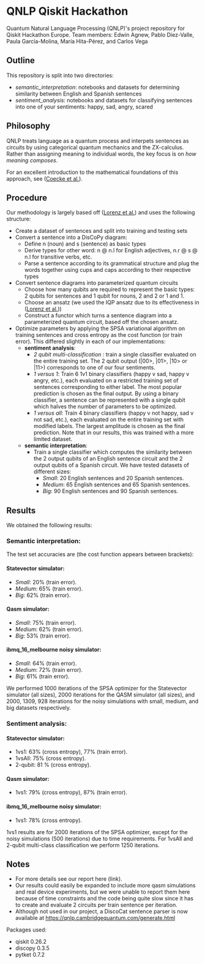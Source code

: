 # QNLP Qiskit Hackathon
Quantum Natural Language Processing (QNLP)'s project repository for Qiskit Hackathon Europe. Team members: Edwin Agnew, Pablo Díez-Valle, Paula García-Molina, María Hita-Pérez,  and Carlos Vega

## Outline
This repository is split into two directories:
- *semantic_interpretation*: notebooks and datasets for determining similarity between English and Spanish sentences
- *sentiment_analysis*: notebooks and datasets for classifying sentences into one of your sentiments: happy, sad, angry, scared 

## Philosophy
QNLP treats language as a quantum process and interpets sentences as circuits by using categorical quantum mechanics and the ZX-calculus. Rather than assigning meaning to individual words, the key focus is on *how meaning composes*. 

For an excellent introduction to the mathematical foundations of this approach, see ([Coecke et al.](https://arxiv.org/abs/2012.03755)).

## Procedure
Our methodology is largely based off ([Lorenz et al.](https://arxiv.org/abs/2102.12846)) and uses the following structure:
- Create a dataset of sentences and split into training and testing sets
- Convert a sentence into a DisCoPy diagram:
  - Define n (noun) and s (sentence) as basic types 
  - Derive types for other word: n @ n.l for English adjectives, n.r @ s @ n.l for transitive verbs, etc.
  - Parse a sentence according to its grammatical structure and plug the words together using cups and caps according to their respective types
- Convert sentence diagrams into parameterized quantum circuits
  - Choose how many qubits are required to represent the basic types: 2 qubits for sentences and 1 qubit for nouns, 2 and 2 or 1 and 1.
  - Choose an ansatz (we used the IQP ansatz due to its effectiveness in ([Lorenz et al.](https://arxiv.org/abs/2102.12846)))
  - Construct a functor which turns a sentence diagram into a parameterized quantum circuit, based off the chosen ansatz. 
- Optimize parameters by applying the SPSA variational algorithm on training sentences and cross entropy as the cost function (or train error). This differed slightly in each of our implementations:
  - **sentiment analysis**:
    - *2 qubit multi-classification* : train a single classifier evaluated on the entire training set. The 2 qubit output (|00>, |01>, |10> or |11>) corresponds to one of our four sentiments. 
    - *1 versus 1*: Train 6 1v1 binary classifiers (happy v sad, happy v angry, etc.), each evaluated on a restricted training set of sentences corresponding to either label. The most popular prediction is chosen as the final output. By using a binary classifier, a sentence can be represented with a single qubit which halves the number of parameters to be optimized.
    - *1 versus all*: Train 4 binary classifiers (happy v not happy, sad v not sad, etc.), each evaluated on the entire training set with modified labels. The largest amplitude is chosen as the final prediction. Note that in our results, this was trained with a more limited dataset.
  - **semantic interpretation**:
    - Train a single classifier which computes the similarity between the 2 output qubits of an English sentence circuit and the 2 output qubits of a Spanish circuit. We have tested datasets of different sizes:
      - *Small*: 20 English sentences and 20 Spanish sentences.
      - *Medium*: 65 English sentences and 65 Spanish sentences.
      - *Big*: 90 English sentences and 90 Spanish sentences.   

## Results
We obtained the following results:
### Semantic interpretation: 
The test set accuracies are (the cost function appears between brackets):
#### Statevector simulator:
- *Small*: 20% (train error).
- *Medium*: 65% (train error).
- *Big*:  62% (train error).
#### Qasm simulator:
- *Small*: 75% (train error).
- *Medium*: 62% (train error).
- *Big*:  53% (train error).
#### ibmq_16_melbourne noisy simulator:
- *Small*: 64% (train error).
- *Medium*: 72% (train error).
- *Big*:  61% (train error).

We performed 1000 iterations of the SPSA optimizer for the Statevector simulator (all sizes), 2000 iterations for the QASM simulator (all sizes), and 2000, 1309, 928 iterations for the noisy simulations with small, medium, and big datasets respectively.
### Sentiment analysis: 
#### Statevector simulator:
- 1vs1: 63% (cross entropy), 77% (train error).
- 1vsAll: 75% (cross entropy).
- 2-qubit: 81 % (cross entropy).
#### Qasm simulator:
- 1vs1: 79% (cross entropy), 87% (train error).
#### ibmq_16_melbourne noisy simulator:
- 1vs1: 78% (cross entropy).

1vs1 results are for 2000 iterations of the SPSA optimizer, except for the noisy simulations (500 iterations) due to time requirements. For 1vsAll and 2-qubit multi-class classification we perform 1250 iterations.

## Notes

- For more details see our report here (link).
- Our results could easily be expanded to include more qasm simulations and real device experiments, but we were unable to report them here because of time constraints and the code being quite slow since it has to create and evaluate 2 circuits per train sentence per iteration.
- Although not used in our project, a DiscoCat sentence parser is now available at https://qnlp.cambridgequantum.com/generate.html


Packages used:
- qiskit 0.26.2
- discopy 0.3.5
- pytket 0.7.2

